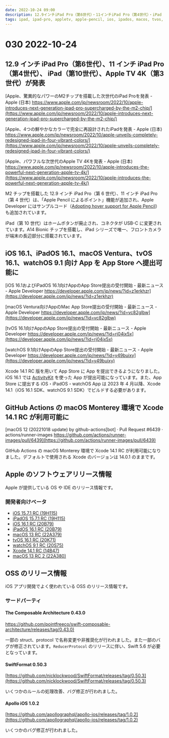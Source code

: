 ```yaml
---
date: 2022-10-24 09:00
description: 12.9インチiPad Pro（第6世代）・11インチiPad Pro（第4世代）・iPad（第10世代）・Apple TV 4K（第3世代）発表、GitHub Actions の macOS Monterey 環境で Xcode 14.1 が利用可能に、ほか
tags: ipad, ipad-pro, appletv, apple-pencil, ios, ipados, macos, tvos, watchos, github-actions, xcode, tca, the-composable-architecture, swiftformat, apollo
---
```

# 030 2022-10-24

## 12.9 インチ iPad Pro（第6世代）、11 インチ iPad Pro（第4世代）、 iPad（第10世代）、Apple TV 4K（第3世代）が発表

[Apple、驚異的なパワーのM2チップを搭載した次世代のiPad Proを発表 - Apple (日本) https://www.apple.com/jp/newsroom/2022/10/apple-introduces-next-generation-ipad-pro-supercharged-by-the-m2-chip/](https://www.apple.com/jp/newsroom/2022/10/apple-introduces-next-generation-ipad-pro-supercharged-by-the-m2-chip/)

[Apple、4つの鮮やかなカラーで完全に再設計されたiPadを発表 - Apple (日本) https://www.apple.com/jp/newsroom/2022/10/apple-unveils-completely-redesigned-ipad-in-four-vibrant-colors/](https://www.apple.com/jp/newsroom/2022/10/apple-unveils-completely-redesigned-ipad-in-four-vibrant-colors/)

[Apple、パワフルな次世代のApple TV 4Kを発表 - Apple (日本) https://www.apple.com/jp/newsroom/2022/10/apple-introduces-the-powerful-next-generation-apple-tv-4k/](https://www.apple.com/jp/newsroom/2022/10/apple-introduces-the-powerful-next-generation-apple-tv-4k/)

<!-- textlint-disable ja-technical-writing/sentence-length -->

M2 チップを搭載した 12.9 インチ iPad Pro（第 6 世代）、11 インチ iPad Pro（第 4 世代）は、「Apple Pencil によるポイント」機能が追加され、Apple Developer にはサンプルコード（[Adopting hover support for Apple Pencil](https://developer.apple.com/documentation/uikit/touches_presses_and_gestures/adopting_hover_support_for_apple_pencil)）も追加されています。

<!-- textlint-enable ja-technical-writing/sentence-length -->

iPad（第 10 世代）はホームボタンが廃止され、コネクタが USB-C に変更されています。A14 Bionic チップを搭載し、iPad シリーズで唯一、フロントカメラが端末の長辺部分に搭載されています。

## iOS 16.1、iPadOS 16.1、macOS Ventura、tvOS 16.1、watchOS 9.1 向け App を App Store へ提出可能に

[iOS 16.1およびiPadOS 16.1向けAppのApp Store提出の受付開始 - 最新ニュース - Apple Developer https://developer.apple.com/jp/news/?id=z1erkhzr](https://developer.apple.com/jp/news/?id=z1erkhzr)

[macOS Ventura向けAppのMac App Store提出の受付開始 - 最新ニュース - Apple Developer https://developer.apple.com/jp/news/?id=vc82glbw](https://developer.apple.com/jp/news/?id=vc82glbw)

[tvOS 16.1向けAppのApp Store提出の受付開始 - 最新ニュース - Apple Developer https://developer.apple.com/jp/news/?id=rj04jx5x](https://developer.apple.com/jp/news/?id=rj04jx5x)

[watchOS 9.1向けAppのApp Store提出の受付開始 - 最新ニュース - Apple Developer https://developer.apple.com/jp/news/?id=y49buixy](https://developer.apple.com/jp/news/?id=y49buixy)

<!-- textlint-disable ja-technical-writing/sentence-length -->

Xcode 14.1 RC 版を用いて App Store に App を提出できるようになりました。iOS 16.1 では [ActivityKit](https://developer.apple.com/documentation/activitykit) を使った App が提出可能になっています。また、App Store に提出する iOS・iPadOS・watchOS App は 2023 年 4 月以降、Xcode 14.1（iOS 16.1 SDK、watchOS 9.1 SDK）でビルドする必要があります。

<!-- textlint-enable ja-technical-writing/sentence-length -->

## GitHub Actions の macOS Monterey 環境で Xcode 14.1 RC が利用可能に

[macOS 12 (20221018 update) by github-actions[bot] · Pull Request #6439 · actions/runner-images https://github.com/actions/runner-images/pull/6439](https://github.com/actions/runner-images/pull/6439)

GitHub Actions の macOS Monterey 環境で Xcode 14.1 RC が利用可能になりました。デフォルトで使用される Xcode のバージョンは 14.0.1 のままです。

## Apple のソフトウェアリリース情報

Apple が提供している OS や IDE のリリース情報です。

### 開発者向けベータ

- [iOS 15.7.1 RC (19H115)](https://developer.apple.com/news/releases/?id=10182022b)
- [iPadOS 15.7.1 RC (19H115)](https://developer.apple.com/news/releases/?id=10182022a)
- [iOS 16.1 RC (20B79)](https://developer.apple.com/news/releases/?id=10182022g)
- [iPadOS 16.1 RC (20B79)](https://developer.apple.com/news/releases/?id=10182022f)
- [macOS 13 RC (22A379)](https://developer.apple.com/news/releases/?id=10182022e)
- [tvOS 16.1 RC (20K71)](https://developer.apple.com/news/releases/?id=10182022c)
- [watchOS 9.1 RC (20S75)](https://developer.apple.com/news/releases/?id=10122022d)
- [Xcode 14.1 RC (14B47)](https://developer.apple.com/news/releases/?id=10182022h)
- [macOS 13 RC 2 (22A380)](https://developer.apple.com/news/releases/?id=10202022a)

## OSS のリリース情報

iOS アプリ開発でよく使われている OSS のリリース情報です。

### サードパーティ

#### The Composable Architecture 0.43.0

[https://github.com/pointfreeco/swift-composable-architecture/releases/tag/0.43.0)](https://github.com/pointfreeco/swift-composable-architecture/releases/tag/0.43.0)

一部の struct、protocol で名称変更や非推奨化が行われました。また一部のバグが修正されています。`ReducerProtocol` のリリースに伴い、Swift 5.6 が必要となっています。

#### SwiftFormat 0.50.3

[https://github.com/nicklockwood/SwiftFormat/releases/tag/0.50.3](https://github.com/nicklockwood/SwiftFormat/releases/tag/0.50.3)

いくつかのルールの処理改善、バグ修正が行われました。

#### Apollo iOS 1.0.2

[https://github.com/apollographql/apollo-ios/releases/tag/1.0.2](https://github.com/apollographql/apollo-ios/releases/tag/1.0.2)

いくつかのバグ修正が行われました。
